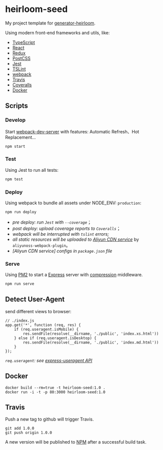 # heirloom-seed

My project template for [generator-heirloom](https://github.com/xuyuanxiang/generator-heirloom).

Using modern front-end frameworks and utils, like:

+ [TypeScript](https://www.typescriptlang.org/)
+ [React](https://facebook.github.io/react/) 
+ [Redux](http://redux.js.org/)
+ [PostCSS](http://postcss.org/)
+ [Jest](https://facebook.github.io/jest/)
+ [TSLint](https://palantir.github.io/tslint/)
+ [webpack](http://webpack.github.io/docs/)
+ [Travis](https://travis-ci.org/)
+ [Coveralls](https://coveralls.io/)
+ [Docker](https://www.docker.com/)
 
## Scripts
 
### Develop

Start [webpack-dev-server](http://webpack.github.io/docs/webpack-dev-server.html) with features: Automatic Refresh、Hot Replacement...

```bash
npm start
```
 
### Test

Using Jest to run all tests:


```bash
npm test
```

### Deploy
Using webpack to bundle all assets under NODE_ENV: `production`:
```bash
npm run deploy
```
+ *pre deploy: run `Jest` with `--coverage`*；
+ *post deploy: upload coverage reports to `Coveralls`*；
+ *webpack will be interrupted with `tslint` errors;*
+ *all static resources will be uploaded to [Aliyun CDN service](https://cn.aliyun.com/product/cdn)* by `aliyunoss-webpack-plugin`。
+ *[Aliyun CDN service] configs in `package.json` file*

### Serve
Using [PM2](https://github.com/Unitech/pm2) to start a [Express](https://github.com/expressjs/express) server with [compression](https://github.com/expressjs/compression) middleware.
```bash
npm run serve
```

## Detect User-Agent

send different views to browser:

```
// ./index.js
app.get('*', function (req, res) {
    if (req.useragent.isMobile) {
        res.sendFile(resolve(__dirname, './public', 'index.xs.html'))
    } else if (req.useragent.isDesktop) {
        res.sendFile(resolve(__dirname, './public', 'index.md.html'))
    }
});
```

*`req.useragent`: see [express-useragent API](https://github.com/biggora/express-useragent)*

## Docker
```
docker build --rm=true -t heirloom-seed:1.0 .
docker run -i -t -p 80:3000 heirloom-seed:1.0
```

## Travis

Push a new tag to github will trigger Travis.
```
git add 1.0.0
git push origin 1.0.0
```

A new version will be published to [NPM](https://www.npmjs.com/) after a successful build task.


